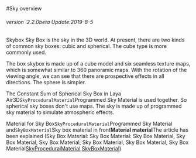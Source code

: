 #Sky overview

###### *version :2.2.0beta   Update:2019-8-5*

Skybox Sky Box is the sky in the 3D world. At present, there are two kinds of common sky boxes: cubic and spherical. The cube type is more commonly used.

The box skybox is made up of a cube model and six seamless texture maps, which is somewhat similar to 360 panoramic maps. With the rotation of the viewing angle, we can see that there are prospective effects in all directions. The sphere is simpler.

The Constant Sum of Spherical Sky Box in Laya Air3D`SkyProceduralMaterial`Programmed Sky Material is used together. So spherical sky boxes don't use maps. The sky is made up of programmed sky material to simulate atmospheric effects.

Material for Sky Box`SkyProceduralMaterial`Programmed Sky Material and`SkyBoxMaterial`Sky box material in front**Material material**The article has been explained (Sky Box Material: Sky Box Material: Sky Box Material, Sky Box Material, Sky Box Material, Sky Box Material, Sky Box Material, Sky Box Material[SkyProceduralMaterial](https://ldc2.layabox.com/doc/?nav=zh-js-4-13-0),[SkyBoxMaterial](https://ldc2.layabox.com/doc/?nav=zh-js-4-13-1))

